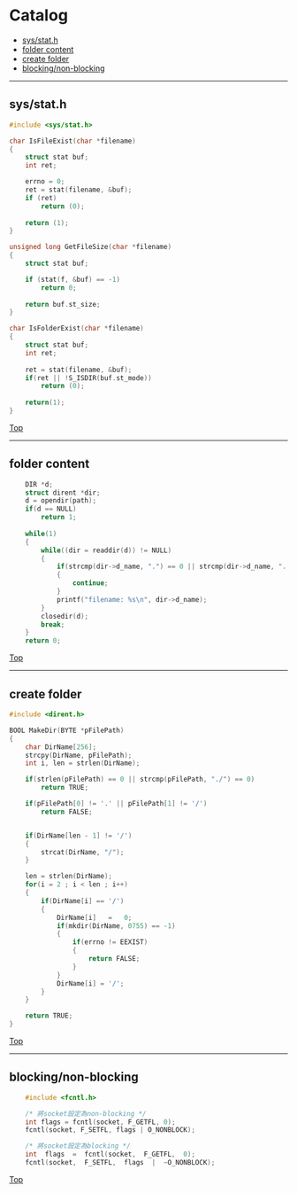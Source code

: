 # Catalog
* [sys/stat.h](#sysstath)
* [folder content](#folder-content)
* [create folder](#create-folder)
* [blocking/non-blocking](#blockingnon-blocking)
***

## sys/stat.h

```cpp
#include <sys/stat.h>

char IsFileExist(char *filename) 
{
    struct stat buf;
    int ret;

    errno = 0;
    ret = stat(filename, &buf);
    if (ret) 
        return (0);	
    
    return (1);
}

unsigned long GetFileSize(char *filename) 
{
    struct stat buf;

    if (stat(f, &buf) == -1)
        return 0;
        
    return buf.st_size;
}

char IsFolderExist(char *filename) 
{
    struct stat buf;
    int ret;
    
    ret = stat(filename, &buf);
    if(ret || !S_ISDIR(buf.st_mode))
        return (0);
        
    return(1);
}
```
[Top](#Catalog) 
***

## folder content

```cpp
    DIR *d;
    struct dirent *dir;
    d = opendir(path);
    if(d == NULL)
        return 1;
        
    while(1)
    {
        while((dir = readdir(d)) != NULL)
        {
            if(strcmp(dir->d_name, ".") == 0 || strcmp(dir->d_name, "..") == 0)
            {
                continue;
            }
            printf("filename: %s\n", dir->d_name);
        }
        closedir(d);
        break;
    }
    return 0;
```
[Top](#Catalog) 
***

## create folder

```cpp
#include <dirent.h>

BOOL MakeDir(BYTE *pFilePath)
{
    char DirName[256];
    strcpy(DirName, pFilePath);
    int i, len = strlen(DirName);

    if(strlen(pFilePath) == 0 || strcmp(pFilePath, "./") == 0)
        return TRUE;

    if(pFilePath[0] != '.' || pFilePath[1] != '/')
        return FALSE;


    if(DirName[len - 1] != '/')
    {
        strcat(DirName, "/");
    }

    len = strlen(DirName);
    for(i = 2 ; i < len ; i++)
    {
        if(DirName[i] == '/')
        {
            DirName[i]   =   0;
            if(mkdir(DirName, 0755) == -1)
            {
                if(errno != EEXIST)
                {
                    return FALSE;
                }
            }
            DirName[i] = '/';
        }
    }

    return TRUE;
}

```
[Top](#Catalog) 
***

## blocking/non-blocking
```cpp
    #include <fcntl.h>

    /* 將socket設定為non-blocking */
    int flags = fcntl(socket, F_GETFL, 0); 
    fcntl(socket, F_SETFL, flags | O_NONBLOCK);

    /* 將socket設定為blocking */
    int  flags  =  fcntl(socket,  F_GETFL,  0);
    fcntl(socket,  F_SETFL,  flags  |  ~O_NONBLOCK);
```
[Top](#Catalog) 
